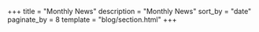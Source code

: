 +++
title = "Monthly News"
description = "Monthly News"
sort_by = "date"
paginate_by = 8
template = "blog/section.html"
+++
